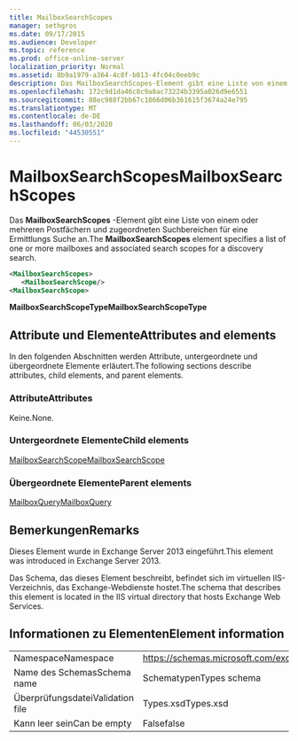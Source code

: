 ```yaml
---
title: MailboxSearchScopes
manager: sethgros
ms.date: 09/17/2015
ms.audience: Developer
ms.topic: reference
ms.prod: office-online-server
localization_priority: Normal
ms.assetid: 8b9a1979-a364-4c8f-b013-4fc04c0eeb9c
description: Das MailboxSearchScopes-Element gibt eine Liste von einem oder mehreren Postfächern und zugeordneten Suchbereichen für eine Ermittlungs Suche an.
ms.openlocfilehash: 172c9d1da46c8c9a8ac73224b3395a026d9e6551
ms.sourcegitcommit: 88ec988f2bb67c1866d06b361615f3674a24e795
ms.translationtype: MT
ms.contentlocale: de-DE
ms.lasthandoff: 06/03/2020
ms.locfileid: "44530551"
---
```

# <a name="mailboxsearchscopes"></a><span data-ttu-id="ceb18-103">MailboxSearchScopes</span><span class="sxs-lookup"><span data-stu-id="ceb18-103">MailboxSearchScopes</span></span>

<span data-ttu-id="ceb18-104">Das **MailboxSearchScopes** -Element gibt eine Liste von einem oder mehreren Postfächern und zugeordneten Suchbereichen für eine Ermittlungs Suche an.</span><span class="sxs-lookup"><span data-stu-id="ceb18-104">The **MailboxSearchScopes** element specifies a list of one or more mailboxes and associated search scopes for a discovery search.</span></span> 
  
```XML
<MailboxSearchScopes>
   <MailboxSearchScope/>
<MailboxSearchScope>
```

<span data-ttu-id="ceb18-105">**MailboxSearchScopeType**</span><span class="sxs-lookup"><span data-stu-id="ceb18-105">**MailboxSearchScopeType**</span></span>

## <a name="attributes-and-elements"></a><span data-ttu-id="ceb18-106">Attribute und Elemente</span><span class="sxs-lookup"><span data-stu-id="ceb18-106">Attributes and elements</span></span>

<span data-ttu-id="ceb18-107">In den folgenden Abschnitten werden Attribute, untergeordnete und übergeordnete Elemente erläutert.</span><span class="sxs-lookup"><span data-stu-id="ceb18-107">The following sections describe attributes, child elements, and parent elements.</span></span>
  
### <a name="attributes"></a><span data-ttu-id="ceb18-108">Attribute</span><span class="sxs-lookup"><span data-stu-id="ceb18-108">Attributes</span></span>

<span data-ttu-id="ceb18-109">Keine.</span><span class="sxs-lookup"><span data-stu-id="ceb18-109">None.</span></span>
  
### <a name="child-elements"></a><span data-ttu-id="ceb18-110">Untergeordnete Elemente</span><span class="sxs-lookup"><span data-stu-id="ceb18-110">Child elements</span></span>

[<span data-ttu-id="ceb18-111">MailboxSearchScope</span><span class="sxs-lookup"><span data-stu-id="ceb18-111">MailboxSearchScope</span></span>](mailboxsearchscope.md)
  
### <a name="parent-elements"></a><span data-ttu-id="ceb18-112">Übergeordnete Elemente</span><span class="sxs-lookup"><span data-stu-id="ceb18-112">Parent elements</span></span>

[<span data-ttu-id="ceb18-113">MailboxQuery</span><span class="sxs-lookup"><span data-stu-id="ceb18-113">MailboxQuery</span></span>](mailboxquery.md)
  
## <a name="remarks"></a><span data-ttu-id="ceb18-114">Bemerkungen</span><span class="sxs-lookup"><span data-stu-id="ceb18-114">Remarks</span></span>

<span data-ttu-id="ceb18-115">Dieses Element wurde in Exchange Server 2013 eingeführt.</span><span class="sxs-lookup"><span data-stu-id="ceb18-115">This element was introduced in Exchange Server 2013.</span></span>
  
<span data-ttu-id="ceb18-116">Das Schema, das dieses Element beschreibt, befindet sich im virtuellen IIS-Verzeichnis, das Exchange-Webdienste hostet.</span><span class="sxs-lookup"><span data-stu-id="ceb18-116">The schema that describes this element is located in the IIS virtual directory that hosts Exchange Web Services.</span></span>
  
## <a name="element-information"></a><span data-ttu-id="ceb18-117">Informationen zu Elementen</span><span class="sxs-lookup"><span data-stu-id="ceb18-117">Element information</span></span>

|||
|:-----|:-----|
|<span data-ttu-id="ceb18-118">Namespace</span><span class="sxs-lookup"><span data-stu-id="ceb18-118">Namespace</span></span>  <br/> |https://schemas.microsoft.com/exchange/services/2006/types  <br/> |
|<span data-ttu-id="ceb18-119">Name des Schemas</span><span class="sxs-lookup"><span data-stu-id="ceb18-119">Schema name</span></span>  <br/> |<span data-ttu-id="ceb18-120">Schematypen</span><span class="sxs-lookup"><span data-stu-id="ceb18-120">Types schema</span></span>  <br/> |
|<span data-ttu-id="ceb18-121">Überprüfungsdatei</span><span class="sxs-lookup"><span data-stu-id="ceb18-121">Validation file</span></span>  <br/> |<span data-ttu-id="ceb18-122">Types.xsd</span><span class="sxs-lookup"><span data-stu-id="ceb18-122">Types.xsd</span></span>  <br/> |
|<span data-ttu-id="ceb18-123">Kann leer sein</span><span class="sxs-lookup"><span data-stu-id="ceb18-123">Can be empty</span></span>  <br/> |<span data-ttu-id="ceb18-124">False</span><span class="sxs-lookup"><span data-stu-id="ceb18-124">false</span></span>  <br/> |
   

